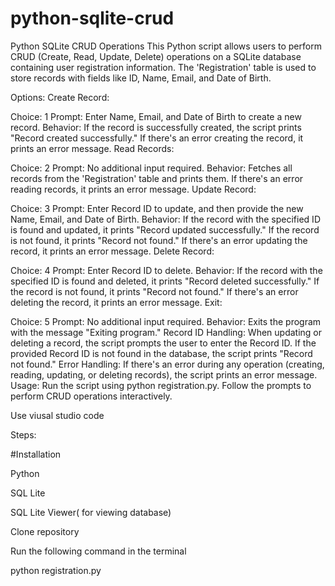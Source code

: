 # python-sqlite-crud
Python SQLite CRUD Operations This Python script allows users to perform CRUD (Create, Read, Update, Delete) operations on a SQLite database containing user registration information. The 'Registration' table is used to store records with fields like ID, Name, Email, and Date of Birth.

Options:
Create Record:

Choice: 1
Prompt: Enter Name, Email, and Date of Birth to create a new record.
Behavior:
If the record is successfully created, the script prints "Record created successfully."
If there's an error creating the record, it prints an error message.
Read Records:

Choice: 2
Prompt: No additional input required.
Behavior:
Fetches all records from the 'Registration' table and prints them.
If there's an error reading records, it prints an error message.
Update Record:

Choice: 3
Prompt: Enter Record ID to update, and then provide the new Name, Email, and Date of Birth.
Behavior:
If the record with the specified ID is found and updated, it prints "Record updated successfully."
If the record is not found, it prints "Record not found."
If there's an error updating the record, it prints an error message.
Delete Record:

Choice: 4
Prompt: Enter Record ID to delete.
Behavior:
If the record with the specified ID is found and deleted, it prints "Record deleted successfully."
If the record is not found, it prints "Record not found."
If there's an error deleting the record, it prints an error message.
Exit:

Choice: 5
Prompt: No additional input required.
Behavior:
Exits the program with the message "Exiting program."
Record ID Handling:
When updating or deleting a record, the script prompts the user to enter the Record ID.
If the provided Record ID is not found in the database, the script prints "Record not found."
Error Handling:
If there's an error during any operation (creating, reading, updating, or deleting records), the script prints an error message.
Usage:
Run the script using python registration.py.
Follow the prompts to perform CRUD operations interactively.


Use viusal studio code

Steps:

#Installation

Python

SQL Lite

SQL Lite Viewer( for viewing database)

Clone repository

 Run the following command in the terminal
 
 python registration.py



